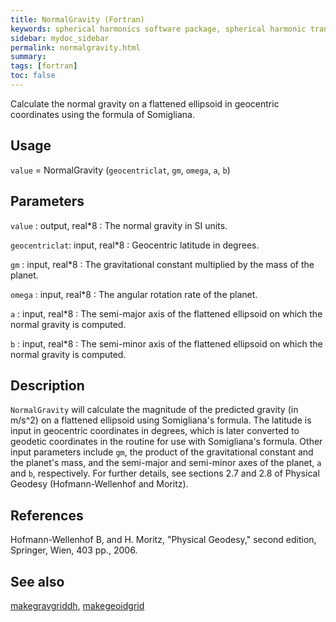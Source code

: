 ```yaml
---
title: NormalGravity (Fortran)
keywords: spherical harmonics software package, spherical harmonic transform, legendre functions, multitaper spectral analysis, fortran, Python, gravity, magnetic field
sidebar: mydoc_sidebar
permalink: normalgravity.html
summary:
tags: [fortran]
toc: false
---
```


Calculate the normal gravity on a flattened ellipsoid in geocentric coordinates using the formula of Somigliana.

## Usage

`value` = NormalGravity (`geocentriclat`, `gm`, `omega`, `a`, `b`)

## Parameters

`value` : output, real\*8
:   The normal gravity in SI units.

`geocentriclat`: input, real\*8
:   Geocentric latitude in degrees.

`gm` : input, real\*8 
:   The gravitational constant multiplied by the mass of the planet.

`omega` : input, real\*8
:   The angular rotation rate of the planet.

`a` : input, real\*8
:   The semi-major axis of the flattened ellipsoid on which the normal gravity is computed.

`b` : input, real\*8
:   The semi-minor axis of the flattened ellipsoid on which the normal gravity is computed.

## Description

`NormalGravity` will calculate the magnitude of the predicted gravity (in m/s^2) on a flattened ellipsoid using Somigliana's formula. The latitude is input in geocentric coordinates in degrees, which is later converted to geodetic coordinates in the routine for use with Somigliana's formula. Other input parameters include `gm`, the product of the gravitational constant and the planet's mass, and the semi-major and semi-minor axes of the planet, `a` and `b`, respectively. For further details, see sections 2.7 and 2.8 of Physical Geodesy (Hofmann-Wellenhof and Moritz).

## References

Hofmann-Wellenhof B, and H. Moritz, "Physical Geodesy," second edition, Springer, Wien, 403 pp., 2006.

## See also

[makegravgriddh](makegravgriddh.html), [makegeoidgrid](makegeoidgrid.html)
